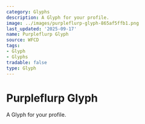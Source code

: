 ```yaml
---
category: Glyphs
description: A Glyph for your profile.
image: ../images/purpleflurp-glyph-865af5ffb1.png
last_updated: '2025-09-17'
name: Purpleflurp Glyph
source: WFCD
tags:
- Glyph
- Glyphs
tradable: false
type: Glyph
---
```


# Purpleflurp Glyph

A Glyph for your profile.

